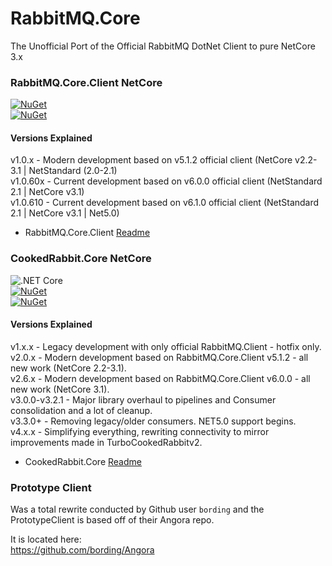 # RabbitMQ.Core  
 The Unofficial Port of the Official RabbitMQ DotNet Client to pure NetCore 3.x  
 
### RabbitMQ.Core.Client NetCore 
[![NuGet](https://img.shields.io/nuget/dt/RabbitMQ.Core.Client.svg)](https://www.nuget.org/packages/RabbitMQ.Core.Client/)  
[![NuGet](https://img.shields.io/nuget/v/RabbitMQ.Core.Client.svg)](https://www.nuget.org/packages/RabbitMQ.Core.Client/) 

#### Versions Explained

v1.0.x - Modern development based on v5.1.2 official client (NetCore v2.2-3.1 | NetStandard (2.0-2.1)    
v1.0.60x - Current development based on v6.0.0 official client (NetStandard 2.1 | NetCore v3.1)  
v1.0.610 - Current development based on v6.1.0 official client (NetStandard 2.1 | NetCore v3.1 | Net5.0)  
 
 * RabbitMQ.Core.Client [Readme](https://github.com/houseofcat/RabbitMQ.Core/tree/master/v6.0.0)  
 
### CookedRabbit.Core NetCore
![.NET Core](https://github.com/houseofcat/RabbitMQ.Core/workflows/CookedRabbitBuild/badge.svg?branch=master)  
[![NuGet](https://img.shields.io/nuget/dt/CookedRabbit.Core.svg)](https://www.nuget.org/packages/CookedRabbit.Core/)   
[![NuGet](https://img.shields.io/nuget/v/CookedRabbit.Core.svg)](https://www.nuget.org/packages/CookedRabbit.Core/)  

#### Versions Explained

v1.x.x - Legacy development with only official RabbitMQ.Client - hotfix only.   
v2.0.x - Modern development based on RabbitMQ.Core.Client v5.1.2 - all new work (NetCore 2.2-3.1).   
v2.6.x - Modern development based on RabbitMQ.Core.Client v6.0.0 - all new work (NetCore 3.1).   
v3.0.0-v3.2.1 - Major library overhaul to pipelines and Consumer consolidation and a lot of cleanup.  
v3.3.0+ - Removing legacy/older consumers. NET5.0 support begins.  
v4.x.x - Simplifying everything, rewriting connectivity to mirror improvements made in TurboCookedRabbitv2.  

 * CookedRabbit.Core [Readme](https://github.com/houseofcat/RabbitMQ.Core/tree/master/CookedRabbit.Core)  

### Prototype Client  
Was a total rewrite conducted by Github user `bording` and the PrototypeClient is based off of their Angora repo.  

It is located here:  
https://github.com/bording/Angora  
